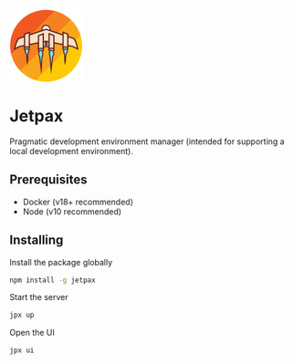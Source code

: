 <img src="ui/public/jetpax-app-icon.png" alt="Jetpax App icon" width="128" />

# Jetpax

Pragmatic development environment manager (intended for supporting a local development environment).


## Prerequisites

* Docker (v18+ recommended)
* Node (v10 recommended)

## Installing

Install the package globally

```bash
npm install -g jetpax
```

Start the server

```bash
jpx up
```

Open the UI

```bash
jpx ui
```
